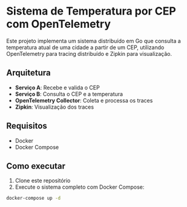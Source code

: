 # Sistema de Temperatura por CEP com OpenTelemetry

Este projeto implementa um sistema distribuído em Go que consulta a temperatura atual de uma cidade a partir de um CEP, utilizando OpenTelemetry para tracing distribuído e Zipkin para visualização.

## Arquitetura

- **Serviço A**: Recebe e valida o CEP
- **Serviço B**: Consulta o CEP e a temperatura
- **OpenTelemetry Collector**: Coleta e processa os traces
- **Zipkin**: Visualização dos traces

## Requisitos

- Docker
- Docker Compose

## Como executar

1. Clone este repositório
2. Execute o sistema completo com Docker Compose:

```bash
docker-compose up -d
```